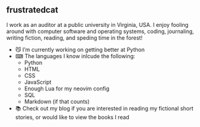 ## frustratedcat

I work as an auditor at a public university in Virginia, USA. I enjoy fooling around with computer software and operating systems, coding, journaling, writing fiction, reading, and speding time in the forest!

- 😼 I’m currently working on getting better at Python
- ⌨ The languages I know inlcude the following:
    - Python
    - HTML
    - CSS
    - JavaScript
    - Enough Lua for my neovim config
    - SQL
    - Markdown (if that counts)
- 📚 Check out my blog if you are interested in reading my fictional short stories, or would like to view the books I read
